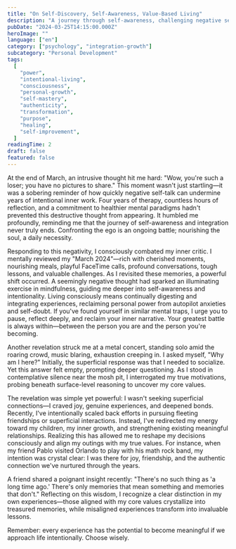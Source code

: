 ```yaml
---
title: "On Self-Discovery, Self-Awareness, Value-Based Living"
description: "A journey through self-awareness, challenging negative self-talk, and discovering the transformative power of value-based decision making in everyday life."
pubDate: "2024-03-25T14:15:00.000Z"
heroImage: ""
language: ["en"]
category: ["psychology", "integration-growth"]
subcategory: "Personal Development"
tags:
  [
    "power",
    "intentional-living",
    "consciousness",
    "personal-growth",
    "self-mastery",
    "authenticity",
    "transformation",
    "purpose",
    "healing",
    "self-improvement",
  ]
readingTime: 2
draft: false
featured: false
---
```


At the end of March, an intrusive thought hit me hard: "Wow, you're such a loser; you have no pictures to share." This moment wasn't just startling—it was a sobering reminder of how quickly negative self-talk can undermine years of intentional inner work. Four years of therapy, countless hours of reflection, and a commitment to healthier mental paradigms hadn't prevented this destructive thought from appearing. It humbled me profoundly, reminding me that the journey of self-awareness and integration never truly ends. Confronting the ego is an ongoing battle; nourishing the soul, a daily necessity.

Responding to this negativity, I consciously combated my inner critic. I mentally reviewed my "March 2024"—rich with cherished moments, nourishing meals, playful FaceTime calls, profound conversations, tough lessons, and valuable challenges. As I revisited these memories, a powerful shift occurred. A seemingly negative thought had sparked an illuminating exercise in mindfulness, guiding me deeper into self-awareness and intentionality. Living consciously means continually digesting and integrating experiences, reclaiming personal power from autopilot anxieties and self-doubt. If you've found yourself in similar mental traps, I urge you to pause, reflect deeply, and reclaim your inner narrative. Your greatest battle is always within—between the person you are and the person you're becoming.

Another revelation struck me at a metal concert, standing solo amid the roaring crowd, music blaring, exhaustion creeping in. I asked myself, "Why am I here?" Initially, the superficial response was that I needed to socialize. Yet this answer felt empty, prompting deeper questioning. As I stood in contemplative silence near the mosh pit, I interrogated my true motivations, probing beneath surface-level reasoning to uncover my core values.

The revelation was simple yet powerful: I wasn't seeking superficial connections—I craved joy, genuine experiences, and deepened bonds. Recently, I've intentionally scaled back efforts in pursuing fleeting friendships or superficial interactions. Instead, I've redirected my energy toward my children, my inner growth, and strengthening existing meaningful relationships. Realizing this has allowed me to reshape my decisions consciously and align my outings with my true values. For instance, when my friend Pablo visited Orlando to play with his math rock band, my intention was crystal clear: I was there for joy, friendship, and the authentic connection we've nurtured through the years.

A friend shared a poignant insight recently: "There's no such thing as 'a long time ago.' There's only memories that mean something and memories that don't." Reflecting on this wisdom, I recognize a clear distinction in my own experiences—those aligned with my core values crystallize into treasured memories, while misaligned experiences transform into invaluable lessons.

Remember: every experience has the potential to become meaningful if we approach life intentionally. Choose wisely.
